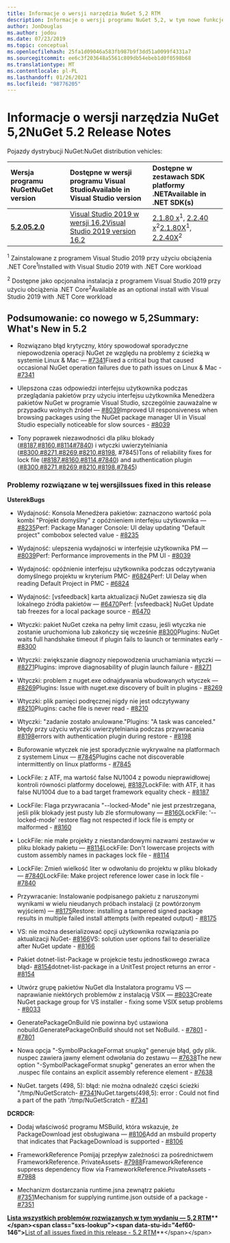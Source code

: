 ```yaml
---
title: Informacje o wersji narzędzia NuGet 5,2 RTM
description: Informacje o wersji programu NuGet 5,2, w tym nowe funkcje, poprawki błędów i DCR.
author: JonDouglas
ms.author: jodou
ms.date: 07/23/2019
ms.topic: conceptual
ms.openlocfilehash: 25fa1d09046a583fb987b9f3dd51a0099f4331a7
ms.sourcegitcommit: ee6c3f203648a5561c809db54ebeb1d0f0598b68
ms.translationtype: MT
ms.contentlocale: pl-PL
ms.lasthandoff: 01/26/2021
ms.locfileid: "98776205"
---
```

# <a name="nuget-52-release-notes"></a><span data-ttu-id="4ef60-103">Informacje o wersji narzędzia NuGet 5,2</span><span class="sxs-lookup"><span data-stu-id="4ef60-103">NuGet 5.2 Release Notes</span></span>

<span data-ttu-id="4ef60-104">Pojazdy dystrybucji NuGet:</span><span class="sxs-lookup"><span data-stu-id="4ef60-104">NuGet distribution vehicles:</span></span>

| <span data-ttu-id="4ef60-105">Wersja programu NuGet</span><span class="sxs-lookup"><span data-stu-id="4ef60-105">NuGet version</span></span> | <span data-ttu-id="4ef60-106">Dostępne w wersji programu Visual Studio</span><span class="sxs-lookup"><span data-stu-id="4ef60-106">Available in Visual Studio version</span></span>| <span data-ttu-id="4ef60-107">Dostępne w zestawach SDK platformy .NET</span><span class="sxs-lookup"><span data-stu-id="4ef60-107">Available in .NET SDK(s)</span></span>|
|:---|:---|:---|
| [<span data-ttu-id="4ef60-108">**5.2.0**</span><span class="sxs-lookup"><span data-stu-id="4ef60-108">**5.2.0**</span></span>](https://nuget.org/downloads) | [<span data-ttu-id="4ef60-109">Visual Studio 2019 w wersji 16,2</span><span class="sxs-lookup"><span data-stu-id="4ef60-109">Visual Studio 2019 version 16.2</span></span>](https://visualstudio.microsoft.com/downloads/) | <span data-ttu-id="4ef60-110">[2.1.80 x](https://dotnet.microsoft.com/download/dotnet-core/2.1)<sup>1</sup>, [2.2.40 x](https://dotnet.microsoft.com/download/dotnet-core/2.2)<sup>2</sup></span><span class="sxs-lookup"><span data-stu-id="4ef60-110">[2.1.80X](https://dotnet.microsoft.com/download/dotnet-core/2.1)<sup>1</sup>, [2.2.40X](https://dotnet.microsoft.com/download/dotnet-core/2.2)<sup>2</sup></span></span> |

<span data-ttu-id="4ef60-111"><sup>1</sup> Zainstalowane z programem Visual Studio 2019 przy użyciu obciążenia .NET Core</span><span class="sxs-lookup"><span data-stu-id="4ef60-111"><sup>1</sup>Installed with Visual Studio 2019 with .NET Core workload</span></span> 

<span data-ttu-id="4ef60-112"><sup>2</sup> Dostępne jako opcjonalna instalacja z programem Visual Studio 2019 przy użyciu obciążenia .NET Core</span><span class="sxs-lookup"><span data-stu-id="4ef60-112"><sup>2</sup>Available as an optional install with Visual Studio 2019 with .NET Core workload</span></span>

## <a name="summary-whats-new-in-52"></a><span data-ttu-id="4ef60-113">Podsumowanie: co nowego w 5,2</span><span class="sxs-lookup"><span data-stu-id="4ef60-113">Summary: What's New in 5.2</span></span>

* <span data-ttu-id="4ef60-114">Rozwiązano błąd krytyczny, który spowodował sporadyczne niepowodzenia operacji NuGet ze względu na problemy z ścieżką w systemie Linux & Mac — [#7341](https://github.com/NuGet/Home/issues/7341)</span><span class="sxs-lookup"><span data-stu-id="4ef60-114">Fixed a critical bug that caused occasional NuGet operation failures due to path issues on Linux & Mac - [#7341](https://github.com/NuGet/Home/issues/7341)</span></span>

* <span data-ttu-id="4ef60-115">Ulepszona czas odpowiedzi interfejsu użytkownika podczas przeglądania pakietów przy użyciu interfejsu użytkownika Menedżera pakietów NuGet w programie Visual Studio, szczególnie zauważalne w przypadku wolnych źródeł — [#8039](https://github.com/NuGet/Home/issues/8039)</span><span class="sxs-lookup"><span data-stu-id="4ef60-115">Improved UI responsiveness when browsing packages using the NuGet package manager UI in Visual Studio especially noticeable for slow sources - [#8039](https://github.com/NuGet/Home/issues/8039)</span></span>

* <span data-ttu-id="4ef60-116">Tony poprawek niezawodności dla pliku blokady ([#8187](https://github.com/NuGet/Home/issues/8187),[#8160](https://github.com/NuGet/Home/issues/8160),[#8114](https://github.com/NuGet/Home/issues/8114)[#7840](https://github.com/NuGet/Home/issues/7840)) i wtyczki uwierzytelniania ([#8300](https://github.com/NuGet/Home/issues/8300),[#8271](https://github.com/NuGet/Home/issues/8271),[#8269](https://github.com/NuGet/Home/issues/8269),[#8210](https://github.com/NuGet/Home/issues/8210),[#8198](https://github.com/NuGet/Home/issues/8198), #7845)[](https://github.com/NuGet/Home/issues/7845)</span><span class="sxs-lookup"><span data-stu-id="4ef60-116">Tons of reliability fixes for lock file ([#8187](https://github.com/NuGet/Home/issues/8187),[#8160](https://github.com/NuGet/Home/issues/8160),[#8114](https://github.com/NuGet/Home/issues/8114),[#7840](https://github.com/NuGet/Home/issues/7840)) and authentication plugin ([#8300](https://github.com/NuGet/Home/issues/8300),[#8271](https://github.com/NuGet/Home/issues/8271),[#8269](https://github.com/NuGet/Home/issues/8269),[#8210](https://github.com/NuGet/Home/issues/8210),[#8198](https://github.com/NuGet/Home/issues/8198),[#7845](https://github.com/NuGet/Home/issues/7845))</span></span>

### <a name="issues-fixed-in-this-release"></a><span data-ttu-id="4ef60-117">Problemy rozwiązane w tej wersji</span><span class="sxs-lookup"><span data-stu-id="4ef60-117">Issues fixed in this release</span></span>

<span data-ttu-id="4ef60-118">**Usterek**</span><span class="sxs-lookup"><span data-stu-id="4ef60-118">**Bugs**</span></span>

* <span data-ttu-id="4ef60-119">Wydajność: Konsola Menedżera pakietów: zaznaczono wartość pola kombi "Projekt domyślny" z opóźnieniem interfejsu użytkownika — [#8235](https://github.com/NuGet/Home/issues/8235)</span><span class="sxs-lookup"><span data-stu-id="4ef60-119">Perf: Package Manager Console:  UI delay updating "Default project" combobox selected value - [#8235](https://github.com/NuGet/Home/issues/8235)</span></span>

* <span data-ttu-id="4ef60-120">Wydajność: ulepszenia wydajności w interfejsie użytkownika PM — [#8039](https://github.com/NuGet/Home/issues/8039)</span><span class="sxs-lookup"><span data-stu-id="4ef60-120">Perf: Performance improvements in the PM UI - [#8039](https://github.com/NuGet/Home/issues/8039)</span></span>

* <span data-ttu-id="4ef60-121">Wydajność: opóźnienie interfejsu użytkownika podczas odczytywania domyślnego projektu w kryterium PMC- [#6824](https://github.com/NuGet/Home/issues/6824)</span><span class="sxs-lookup"><span data-stu-id="4ef60-121">Perf: UI Delay when reading Default Project in PMC - [#6824](https://github.com/NuGet/Home/issues/6824)</span></span>

* <span data-ttu-id="4ef60-122">Wydajność: [vsfeedback] karta aktualizacji NuGet zawiesza się dla lokalnego źródła pakietów — [#6470](https://github.com/NuGet/Home/issues/6470)</span><span class="sxs-lookup"><span data-stu-id="4ef60-122">Perf: [vsfeedback] NuGet Update tab freezes for a local package source - [#6470](https://github.com/NuGet/Home/issues/6470)</span></span>

* <span data-ttu-id="4ef60-123">Wtyczki: pakiet NuGet czeka na pełny limit czasu, jeśli wtyczka nie zostanie uruchomiona lub zakończy się wcześnie [#8300](https://github.com/NuGet/Home/issues/8300)</span><span class="sxs-lookup"><span data-stu-id="4ef60-123">Plugins:  NuGet waits full handshake timeout if plugin fails to launch or terminates early - [#8300](https://github.com/NuGet/Home/issues/8300)</span></span>

* <span data-ttu-id="4ef60-124">Wtyczki: zwiększanie diagnozy niepowodzenia uruchamiania wtyczki — [#8271](https://github.com/NuGet/Home/issues/8271)</span><span class="sxs-lookup"><span data-stu-id="4ef60-124">Plugins:  improve diagnosability of plugin launch failure - [#8271](https://github.com/NuGet/Home/issues/8271)</span></span>

* <span data-ttu-id="4ef60-125">Wtyczki: problem z nuget.exe odnajdywania wbudowanych wtyczek — [#8269](https://github.com/NuGet/Home/issues/8269)</span><span class="sxs-lookup"><span data-stu-id="4ef60-125">Plugins: Issue with nuget.exe discovery of built in plugins - [#8269](https://github.com/NuGet/Home/issues/8269)</span></span>

* <span data-ttu-id="4ef60-126">Wtyczki: plik pamięci podręcznej nigdy nie jest odczytywany [#8210](https://github.com/NuGet/Home/issues/8210)</span><span class="sxs-lookup"><span data-stu-id="4ef60-126">Plugins:  cache file is never read - [#8210](https://github.com/NuGet/Home/issues/8210)</span></span>

* <span data-ttu-id="4ef60-127">Wtyczki: "zadanie zostało anulowane."</span><span class="sxs-lookup"><span data-stu-id="4ef60-127">Plugins:  "A task was canceled."</span></span> <span data-ttu-id="4ef60-128">błędy przy użyciu wtyczki uwierzytelniania podczas przywracania [#8198](https://github.com/NuGet/Home/issues/8198)</span><span class="sxs-lookup"><span data-stu-id="4ef60-128">errors with authentication plugin during restore - [#8198](https://github.com/NuGet/Home/issues/8198)</span></span>

* <span data-ttu-id="4ef60-129">Buforowanie wtyczek nie jest sporadycznie wykrywalne na platformach z systemem Linux — [#7845](https://github.com/NuGet/Home/issues/7845)</span><span class="sxs-lookup"><span data-stu-id="4ef60-129">Plugins cache not discoverable intermittently on linux platforms - [#7845](https://github.com/NuGet/Home/issues/7845)</span></span>

* <span data-ttu-id="4ef60-130">LockFile: z ATF, ma wartość false NU1004 z powodu nieprawidłowej kontroli równości platformy docelowej, [#8187](https://github.com/NuGet/Home/issues/8187)</span><span class="sxs-lookup"><span data-stu-id="4ef60-130">LockFile: with ATF, it has false NU1004 due to a bad target framework equality check - [#8187](https://github.com/NuGet/Home/issues/8187)</span></span>

* <span data-ttu-id="4ef60-131">LockFile: Flaga przywracania "--locked-Mode" nie jest przestrzegana, jeśli plik blokady jest pusty lub źle sformułowany — [#8160](https://github.com/NuGet/Home/issues/8160)</span><span class="sxs-lookup"><span data-stu-id="4ef60-131">LockFile: '--locked-mode' restore flag not respected if lock file is empty or malformed - [#8160](https://github.com/NuGet/Home/issues/8160)</span></span>

* <span data-ttu-id="4ef60-132">LockFile: nie małe projekty z niestandardowymi nazwami zestawów w pliku blokady pakietu — [#8114](https://github.com/NuGet/Home/issues/8114)</span><span class="sxs-lookup"><span data-stu-id="4ef60-132">LockFile: Don't lowercase projects with custom assembly names in packages lock file - [#8114](https://github.com/NuGet/Home/issues/8114)</span></span>

* <span data-ttu-id="4ef60-133">LockFile: Zmień wielkość liter w odwołaniu do projektu w pliku blokady — [#7840](https://github.com/NuGet/Home/issues/7840)</span><span class="sxs-lookup"><span data-stu-id="4ef60-133">LockFile: Make project reference lower case in lock file  - [#7840](https://github.com/NuGet/Home/issues/7840)</span></span>

* <span data-ttu-id="4ef60-134">Przywracanie: Instalowanie podpisanego pakietu z naruszonymi wynikami w wielu nieudanych próbach instalacji (z powtórzonym wyjściem) — [#8175](https://github.com/NuGet/Home/issues/8175)</span><span class="sxs-lookup"><span data-stu-id="4ef60-134">Restore:  installing a tampered signed package results in multiple failed install attempts (with repeated output) - [#8175](https://github.com/NuGet/Home/issues/8175)</span></span>

* <span data-ttu-id="4ef60-135">VS: nie można deserializować opcji użytkownika rozwiązania po aktualizacji NuGet- [#8166](https://github.com/NuGet/Home/issues/8166)</span><span class="sxs-lookup"><span data-stu-id="4ef60-135">VS: solution user options fail to deserialize after NuGet update - [#8166](https://github.com/NuGet/Home/issues/8166)</span></span>

* <span data-ttu-id="4ef60-136">Pakiet dotnet-list-Package w projekcie testu jednostkowego zwraca błąd- [#8154](https://github.com/NuGet/Home/issues/8154)</span><span class="sxs-lookup"><span data-stu-id="4ef60-136">dotnet-list-package in a UnitTest project returns an error - [#8154](https://github.com/NuGet/Home/issues/8154)</span></span>

* <span data-ttu-id="4ef60-137">Utwórz grupę pakietów NuGet dla Instalatora programu VS — naprawianie niektórych problemów z instalacją VSIX — [#8033](https://github.com/NuGet/Home/issues/8033)</span><span class="sxs-lookup"><span data-stu-id="4ef60-137">Create NuGet package group for VS installer - fixing some VSIX setup problems - [#8033](https://github.com/NuGet/Home/issues/8033)</span></span>

* <span data-ttu-id="4ef60-138">GeneratePackageOnBuild nie powinna być ustawiona nobuild.</span><span class="sxs-lookup"><span data-stu-id="4ef60-138">GeneratePackageOnBuild should not set NoBuild.</span></span><span data-ttu-id="4ef60-139"> - [#7801](https://github.com/NuGet/Home/issues/7801)</span><span class="sxs-lookup"><span data-stu-id="4ef60-139"> - [#7801](https://github.com/NuGet/Home/issues/7801)</span></span>

* <span data-ttu-id="4ef60-140">Nowa opcja "-SymbolPackageFormat snupkg" generuje błąd, gdy plik. nuspec zawiera jawny element odwołania do zestawu — [#7638](https://github.com/NuGet/Home/issues/7638)</span><span class="sxs-lookup"><span data-stu-id="4ef60-140">The new option "-SymbolPackageFormat snupkg" generates an error when the .nuspec file contains an explicit assembly reference element - [#7638](https://github.com/NuGet/Home/issues/7638)</span></span>

* <span data-ttu-id="4ef60-141">NuGet. targets (498, 5): błąd: nie można odnaleźć części ścieżki "/tmp/NuGetScratch- [#7341](https://github.com/NuGet/Home/issues/7341)</span><span class="sxs-lookup"><span data-stu-id="4ef60-141">NuGet.targets(498,5): error : Could not find a part of the path '/tmp/NuGetScratch - [#7341](https://github.com/NuGet/Home/issues/7341)</span></span>

<span data-ttu-id="4ef60-142">**DCR**</span><span class="sxs-lookup"><span data-stu-id="4ef60-142">**DCR:**</span></span>

* <span data-ttu-id="4ef60-143">Dodaj właściwość programu MSBuild, która wskazuje, że PackageDownload jest obsługiwana — [#8106](https://github.com/NuGet/Home/issues/8106)</span><span class="sxs-lookup"><span data-stu-id="4ef60-143">Add an msbuild property that indicates that PackageDownload is supported - [#8106](https://github.com/NuGet/Home/issues/8106)</span></span>

* <span data-ttu-id="4ef60-144">FrameworkReference Pomijaj przepływ zależności za pośrednictwem FrameworkReference. PrivateAssets- [#7988](https://github.com/NuGet/Home/issues/7988)</span><span class="sxs-lookup"><span data-stu-id="4ef60-144">FrameworkReference suppress dependency flow via FrameworkReference.PrivateAssets - [#7988](https://github.com/NuGet/Home/issues/7988)</span></span>

* <span data-ttu-id="4ef60-145">Mechanizm dostarczania runtime.jsna zewnątrz pakietu [#7351](https://github.com/NuGet/Home/issues/7351)</span><span class="sxs-lookup"><span data-stu-id="4ef60-145">Mechanism for supplying runtime.json outside of a package - [#7351](https://github.com/NuGet/Home/issues/7351)</span></span>

<span data-ttu-id="4ef60-146">**[Lista wszystkich problemów rozwiązanych w tym wydaniu — 5,2 RTM](https://github.com/nuget/home/issues?q=is%3Aissue+is%3Aclosed+milestone%3A%225.2")**</span><span class="sxs-lookup"><span data-stu-id="4ef60-146">**[List of all issues fixed in this release - 5.2 RTM](https://github.com/nuget/home/issues?q=is%3Aissue+is%3Aclosed+milestone%3A%225.2")**</span></span>


